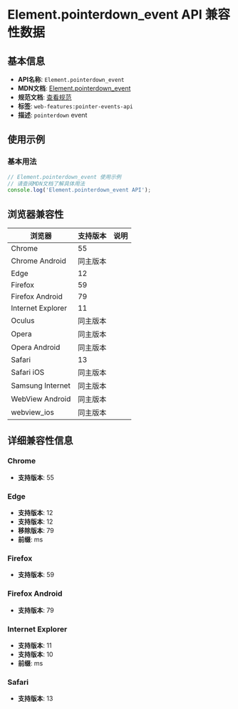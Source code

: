 # Element.pointerdown_event API 兼容性数据

## 基本信息

- **API名称**: `Element.pointerdown_event`
- **MDN文档**: [Element.pointerdown_event](https://developer.mozilla.org/docs/Web/API/Element/pointerdown_event)
- **规范文档**: [查看规范](https://w3c.github.io/pointerevents/#the-pointerdown-event,https://w3c.github.io/pointerevents/#dom-globaleventhandlers-onpointerdown)
- **标签**: `web-features:pointer-events-api`
- **描述**: `pointerdown` event

## 使用示例

### 基本用法

```javascript
// Element.pointerdown_event 使用示例
// 请查阅MDN文档了解具体用法
console.log('Element.pointerdown_event API');
```

## 浏览器兼容性

| 浏览器 | 支持版本 | 说明 |
|--------|----------|------|
| Chrome | 55 |  |
| Chrome Android | 同主版本 |  |
| Edge | 12 |  |
| Firefox | 59 |  |
| Firefox Android | 79 |  |
| Internet Explorer | 11 |  |
| Oculus | 同主版本 |  |
| Opera | 同主版本 |  |
| Opera Android | 同主版本 |  |
| Safari | 13 |  |
| Safari iOS | 同主版本 |  |
| Samsung Internet | 同主版本 |  |
| WebView Android | 同主版本 |  |
| webview_ios | 同主版本 |  |

## 详细兼容性信息

### Chrome

- **支持版本**: 55

### Edge

- **支持版本**: 12
- **支持版本**: 12
- **移除版本**: 79
- **前缀**: ms

### Firefox

- **支持版本**: 59

### Firefox Android

- **支持版本**: 79

### Internet Explorer

- **支持版本**: 11
- **支持版本**: 10
- **前缀**: ms

### Safari

- **支持版本**: 13

